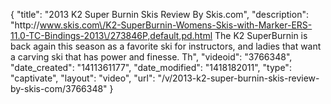 {
    "title": "2013 K2 Super Burnin Skis Review By Skis.com",
    "description": "http:\/\/www.skis.com\/K2-SuperBurnin-Womens-Skis-with-Marker-ERS-11.0-TC-Bindings-2013\/273846P,default,pd.html  The K2 SuperBurnin is back again this season as a favorite ski for instructors, and ladies that want a carving ski that has power and finesse. Th",
    "videoid": "3766348",
    "date_created": "1411361177",
    "date_modified": "1418182011",
    "type": "captivate",
    "layout": "video",
    "url": "\/v\/2013-k2-super-burnin-skis-review-by-skis-com\/3766348"
}